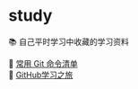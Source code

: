 # study
:books: 自己平时学习中收藏的学习资料

:closed_book: [常用 Git 命令清单](git/README.md)  
:green_book: [GitHub学习之旅](github/README.md)  
